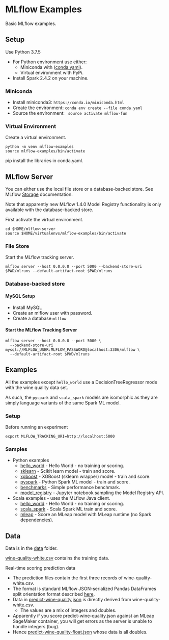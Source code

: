 # MLflow Examples

Basic MLflow examples.

## Setup

Use Python 3.7.5

* For Python environment use either:
  * Miniconda with ([conda.yaml](conda.yaml)).
  * Virtual environment with PyPi.
* Install Spark 2.4.2 on your machine.

### Miniconda

* Install miniconda3: ``https://conda.io/miniconda.html``
* Create the environment: ``conda env create --file conda.yaml``
* Source the environment: `` source activate mlflow-fun``

### Virtual Environment

Create a virtual environment.
```
python -m venv mlflow-examples
source mlflow-examples/bin/activate
```

pip install the libraries in conda.yaml.

## MLflow Server

You can either use the local file store or a database-backed store. 
See MLflow [Storage](https://mlflow.org/docs/latest/tracking.html#storage) documentation.

Note that apparently new MLflow 1.4.0 Model Registry functionality is only available with the database-backed store.

First activate the virtual environment.
```
cd $HOME/mlflow-server
source $HOME/virtualenvs/mlflow-examples/bin/activate
```


### File Store

Start the MLflow tracking server.

```
mlflow server --host 0.0.0.0 --port 5000 --backend-store-uri $PWD/mlruns --default-artifact-root $PWD/mlruns
```

### Database-backed store

#### MySQL Setup
* Install MySQL
* Create an mlflow user with password.
* Create a database `mlflow` 

#### Start the MLflow Tracking Server
```
mlflow server --host 0.0.0.0 --port 5000 \
  --backend-store-uri mysql://MLFLOW_USER:MLFLOW_PASSWORD@localhost:3306/mlflow \
  --default-artifact-root $PWD/mlruns  
```

## Examples

All the examples except `hello_world` use a DecisionTreeRegressor mode with the  wine quality data set.

As such, the `pyspark` and `scala_spark` models are isomorphic as they are simply language variants of the same Spark ML model.

### Setup
Before running an experiment
```
export MLFLOW_TRACKING_URI=http://localhost:5000
```

### Samples
* Python examples
  * [hello_world](hello_world) - Hello World - no training or scoring.
  * [sklearn](sklearn) - Scikit learn model - train and score.
  * [xgboost](xgboost) - XGBoost (sklearn wrapper) model - train and score.
  * [pyspark](pyspark) - Python Spark ML model - train and score.
  * [benchmarks](benchmarks) - Simple performance benchmark.
  * [model_registry](model_registry) - Jupyter notebook sampling the Model Registry API.
* Scala examples - uses the MLflow Java client.
  * [hello_world](scala_spark/README.md#hello_world) - Hello World - no training or scoring.
  * [scala_spark](scala_spark/) - Scala Spark ML train and score.
  * [mleap](mleap) - Score an MLeap model with MLeap runtime (no Spark dependencies).

## Data

Data is in the [data](data) folder.

[wine-quality-white.csv](data/wine-quality-white.csv) contains the training data.

Real-time scoring prediction data
* The prediction files contain the first three records of wine-quality-white.csv. 
* The format is standard MLflow JSON-serialized Pandas DataFrames split orientation format described [here](https://mlflow.org/docs/latest/models.html#deploy-mlflow-models).
* Data in [predict-wine-quality.json](data/predict-wine-quality.json) is directly derived from wine-quality-white.csv.
  * The values are a mix of integers and doubles.
* Apparently if you score predict-wine-quality.json against an MLeap SageMaker container, you will get errors as the server is unable to handle integers (bug).
* Hence [predict-wine-quality-float.json](data/predict-wine-quality-float.json) whose data is all doubles.

